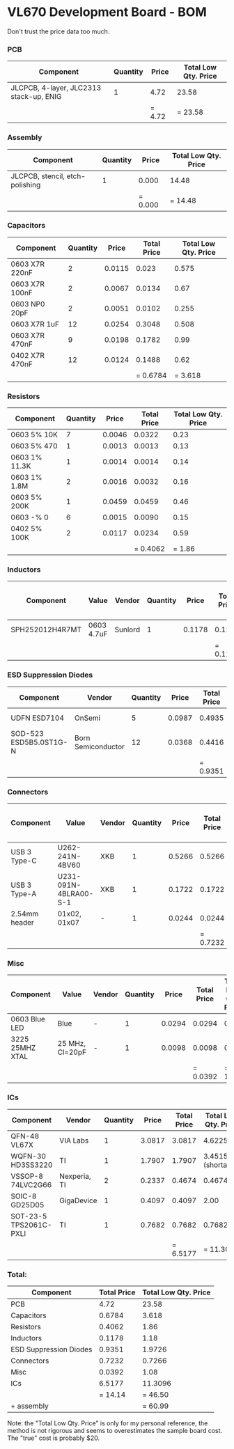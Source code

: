 VL670 Development Board - BOM
===============================

Don't trust the price data too much. 

### PCB

|                       Component                     |  Quantity  |   Price  | Total Low Qty. Price
| --------------------------------------------------- | ---------- | -------- | --------------------- |
|       JLCPCB, 4-layer, JLC2313 stack-up, ENIG       |      1     |    4.72  |         23.58         |
|                                                     |            | =  4.72  |       = 23.58         |

### Assembly
|                       Component                     |  Quantity  |   Price  | Total Low Qty. Price
| --------------------------------------------------- | ---------- | -------- | --------------------- |
|       JLCPCB, stencil, etch-polishing               |      1     |   0.000  |         14.48         |
|                                                     |            | = 0.000  |       = 14.48         |

### Capacitors

|   Component    |  Quantity   | Price  | Total Price | Total Low Qty. Price 
| -------------- | ----------- | ------ | ------------| -------------------- |
| 0603 X7R 220nF |      2      | 0.0115 |    0.023    |         0.575        |
| 0603 X7R 100nF |      2      | 0.0067 |    0.0134   |         0.67         |
| 0603 NP0  20pF |      2      | 0.0051 |    0.0102   |         0.255        |
| 0603 X7R   1uF |     12      | 0.0254 |    0.3048   |         0.508        |
| 0603 X7R 470nF |      9      | 0.0198 |    0.1782   |         0.99         |
| 0402 X7R 470nF |     12      | 0.0124 |    0.1488   |         0.62         |
|                |             |        |  = 0.6784   |       = 3.618        |

### Resistors

|   Component   |  Quantity   | Price  | Total Price | Total Low Qty. Price
| ------------- | ----------- | ------ | ------------| -------------------- |
| 0603 5%   10K |      7      | 0.0046 |     0.0322  |          0.23        |
| 0603 5%  470  |      1      | 0.0013 |     0.0013  |          0.13        |
| 0603 1% 11.3K |      1      | 0.0014 |     0.0014  |          0.14        |
| 0603 1%  1.8M |      2      | 0.0016 |     0.0032  |          0.16        |
| 0603 5%  200K |      1      | 0.0459 |     0.0459  |          0.46        |
| 0603 -%    0  |      6      | 0.0015 |     0.0090  |          0.15        |
| 0402 5%  100K |      2      | 0.0117 |     0.0234  |          0.59        |
|               |             |        |   = 0.4062  |        = 1.86        |

### Inductors

|   Component     |      Value      |  Vendor    |  Quantity  |   Price  | Total Price | Total Low Qty. Price
| --------------- | --------------- | ---------- | ---------- | -------- | ----------- | -------------------- |
| SPH252012H4R7MT |   0603 4.7uF    |  Sunlord   |      1     |  0.1178  |   0.1178    |        1.18          |
|                 |                 |            |            |          | = 0.1178    |      = 1.18          |


### ESD Suppression Diodes

|    Component           |       Vendor       |  Quantity   |  Price  | Total Price | Total Low Qty. Price
| ---------------        | -----------------  | ----------- | ------- | ----------- | -------------------- |
|   UDFN  ESD7104        |       OnSemi       |      5      |  0.0987 |   0.4935    |       1.2326 (shortage!) |
| SOD-523 ESD5B5.0ST1G-N | Born Semiconductor |     12      |  0.0368 |   0.4416    |       0.74           |
|                        |                    |             |         | = 0.9351    |     = 1.9726         |

### Connectors

|  Component     |        Value          |  Vendor   |  Quantity  |  Price  | Total Price | Total Low Qty. Price
| -------------- | --------------------- | --------- | ---------- | ------- | ----------- | -------------------- |
|  USB 3 Type-C  |    U262-241N-4BV60    |    XKB    |      1     |  0.5266 |    0.5266   |       0.53           |
|  USB 3 Type-A  | U231-091N-4BLRA00-S-1 |    XKB    |      1     |  0.1722 |    0.1722   |       0.1722         |
| 2.54mm header  |      01x02, 01x07     |     -     |      1     |  0.0244 |    0.0244   |       0.0244         |
|                |                       |           |            |         |  = 0.7232   |     = 0.7266         |

### Misc

|   Component     |      Value        |  Vendor   |  Quantity  |  Price  | Total Price | Total Low Qty. Price
| --------------- | ----------------- | --------- | ---------- | ------- | ----------- | -------------------- |
| 0603 Blue  LED  |       Blue        |     -     |      1     | 0.0294  |    0.0294   |         0.59         |
| 3225 25MHZ XTAL |  25 MHz, Cl=20pF  |     -     |      1     | 0.0098  |    0.0098   |         0.49         |
|                 |                   |           |            |         |  = 0.0392   |       = 1.08         |

### ICs

|    Component           |    Vendor       |  Quantity   |   Price  | Total Price | Total Low Qty. Price
| ---------------        | --------------  | ----------- | -------- | ----------- | -------------------- |
|  QFN-48 VL67X          |  VIA Labs       |      1      |  3.0817  |   3.0817    |      4.6225          |
| WQFN-30 HD3SS3220      |     TI          |      1      |  1.7907  |   1.7907    |      3.4515 (shortage!) |
| VSSOP-8 74LVC2G66      |  Nexperia, TI   |      2      |  0.2337  |   0.4674    |      0.4674          |
|  SOIC-8 GD25D05        |  GigaDevice     |      1      |  0.4097  |   0.4097    |      2.00            |
| SOT-23-5 TPS2061C-PXLI |     TI          |      1      |  0.7682  |   0.7682    |      0.7682          |
|                        |                 |             |          | = 6.5177    |   = 11.3096          |

### Total:

|    Component           |  Total Price  | Total Low Qty. Price
| ---------------------- | ------------- | -------------------- |
|         PCB            |     4.72      |       23.58          |
|     Capacitors         |     0.6784    |        3.618         |
|      Resistors         |     0.4062    |        1.86          |
|      Inductors         |     0.1178    |        1.18          |
| ESD Suppression Diodes |     0.9351    |        1.9726        |
|     Connectors         |     0.7232    |        0.7266        |
|        Misc            |     0.0392    |        1.08          |
|         ICs            |     6.5177    |       11.3096        |
|                        |  = 14.14      |     = 46.50          |
|     + assembly         |               |     = 60.99          |


Note: the "Total Low Qty. Price" is only for my personal reference, the method
is not rigorous and seems to overestimates the sample board cost. The "true"
cost is probably $20.
